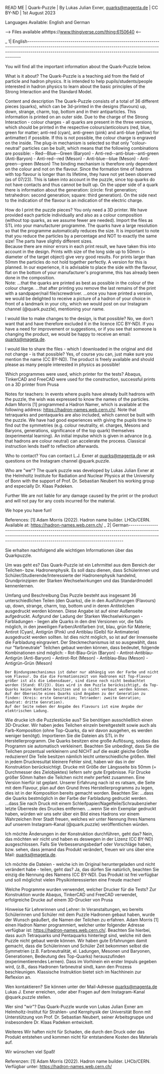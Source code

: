 READ ME | Quark-Puzzle | By Lukas Julian Exner, quarks@magenta.de | CC BY-ND | 1st August 2023


Languages Available: English and German

 --> Files available athttps://www.thingiverse.com/thing:6150640 <--

_
1| English---------------------------------------------------------------------------------------------------------------------------------------------------------------------------------------------------------------------------------------

You will find all the important information about the Quark-Puzzle below.

What is it about?
	The Quark-Puzzle is a teaching aid from the field of particle and hadron physics. It is intended to help pupils/students/people interested in hadron physics to learn about the basic principles of the Strong Interaction and the Standard Model.

Content and description
	The Quark-Puzzle consists of a total of 36 different pieces (quarks), which can be 3d-printed in the designs (flavours) up, down, strange, charm, top, bottom and in their antiparticles. This information is printed on an outer side.
	Due to the charge of the Strong Interaction - colour charges - all quarks are present in the three versions, which should be printed in the respective colours/anticolours (red, blue, green for matter; anti-red (cyan), anti-green (pink) and anti-blue (yellow) for antimatter) if possible. If this is not possible, the colour charge is engraved on the inside. 
	The plug-in mechanism is selected so that only "colour-neutral" particles can be built, which means that the following combinations are possible:
		- Red--Blue--Green 			(Baryon)
		- Anti-red--anti-blue--anti-green 	(Anti-Baryon)
		- Anti-red--red 			(Meson)
		- Anti-blue--blue 			(Meson)
		- Anti-green--green 			(Meson)
	The binding mechanism is therefore only dependent on the colour and not on the flavour. Since the formation time of hadrons with top flavour is longer than its lifetime, they have not yet been observed (as of 07/23). This is taken into account in the puzzle, since top quarks do not have contacts and thus cannot be built up.
	On the upper side of a quark there is information about the generation: (circle: first generation; tetrahedron: second generation; square: third generation).
	On the side next to the indication of the flavour is an indication of the electric charge.

How do I print the puzzle pieces?
	You only need a 3D printer. We have provided each particle individually and also as a colour composition (without top quarks, as we assume fewer are needed). Import the files as STL into your manufacturer programme. The quarks have a large resolution so that the programme automatically reduces the size.
		It is important to note that you reduce the particles by a percentage and NOT to exactly the same size! The parts have slightly different sizes.		
		Because there are minor errors in each print result, we have taken this into account in the design. Prints with size of the long side up to 50mm (= diameter of the target object) give very good results. For prints larger than 50mm the particles do not hold together perfectly. A version for this is planned.
		In our experience, it is advisable to place the side with the flavour, flat on the bottom of your manufacturer's programme, this has already been done in the composition.  
	Note:
	 	...that the quarks are printed as best as possible in the colour of the colour charge. 
		...that after printing you remove the last remains of the print with a sandpaper/nail file/screwdriver.
		...once you have printed a version, we would be delighted to receive a picture of a hadron of your choice in front of a landmark in your city, which we would post on our Instagram channel (@quark.puzzle), mentioning your name.

I would like to make changes to the design, is that possible?
	No, we don't want that and have therefore excluded it in the licence (CC BY-ND). If you have a need for improvement or suggestions, or if you see that someone is changing the product, we would be happy to receive an email: quarks@mageta.de.

I would like to share the files - which I downloaded in the original and did not change - is that possible?
	Yes, of course you can, just make sure you mention the name (CC BY-ND). The product is freely available and should please as many people interested in physics as possible!

Which programmes were used, which printer for the tests?
	Abaqus, TinkerCAD and FreeCAD were used for the construction,
	successful prints on a 3D printer from Prusa 

Notes for teachers:
	In events where pupils have already built hadrons with the puzzle, the wish was expressed to know the names of the particles. Adam Morris [1] programmed a Hadron Namer, which is available at the following address: https://hadron-names.web.cern.ch/. Note that tetraquarks and pentaquarks are also included, which cannot be built with the puzzle.
	We have had good experiences with giving the pupils time to find out the symmetries (e.g. colour neutrality, el. charges, Mesons and Baryons, generations, significance of the top quark) themselves (experimental learning). An initial impulse which is given in advance (e.g. that hadrons are colour neutral) can accelerate the process. Classical instruction lends itself to reflection afterwards. 

Who to contact?
	You can contact L.J. Exner at quarks@magenta.de or ask questions on the Instagram channel @quark.puzzle.

Who are "we"?
	The quark puzzle was developed by Lukas Julian Exner at the Helmholtz Institute for Radiation and Nuclear Physics at the University of Bonn with the support of Prof. Dr. Sebastian Neubert his working group and especially Dr. Klaas Padeken.

Further
	We are not liable for any damage caused by the print or the product and will not pay for any costs incurred for the material.

We hope you have fun!

References:
	[1] Adam Morris (2022). Hadron name builder. LHCb/CERN. Available at: https://hadron-names.web.cern.ch/
_
2| German---------------------------------------------------------------------------------------------------------------------------------------------------------------------------------------------------------------------------------------
	

Sie erhalten nachfolgend alle wichtigen Informationen über das Quarkpuzzle.

Um was geht es?
	Das Quark-Puzzle ist ein Lehrmittel aus dem Bereich der Teilchen- bzw. Hadronenphysik. Es soll dazu dienen, dass Schülerinnen und Schüler/Studierende/Interessierte der Hadronenphysik handelnd, Grundprinzipien der Starken Wechselwirkungen und das Standardmodell kennenlernen.

Umfang und Beschreibung
	Das Puzzle besteht aus insgesamt 36 unterschiedlichen Teilen (den Quarks), die in den Ausführungen (Flavours) up, down, strange, charm, top, bottom und in deren Antiteilchen ausgedruckt werden können. Diese Angabe ist auf einer Außenseite aufgedruckt.
	Aufgrund der Ladung der Starken Wechselwirkungen - Farbladungen - liegen alle Quarks in den drei Versionen vor, die falls möglich, in den jeweiligen Farben/Antifarben (rot, blau, grün für Materie; Antirot (Cyan), Antigrün (Pink) und Antiblau (Gelb) für Antimaterie) ausgedruckt werden sollten. Ist dies nicht möglich, so ist auf der Innenseite die Farbladung eingraviert. 
	Der Steckmechanismus ist so ausgewählt, dass nur "farbneutrale" Teilchen gebaut werden können, dass bedeutet, folgende Kombinationen sind möglich:
		- Rot-Blau-Grün			(Baryon)
		- Antirot-Antiblau-Antigrün	(Anti-Baryon)
		- Antirot-Rot			(Meson)
		- Antiblau-Blau			(Meson)
		- Antigrün-Grün			(Meson)
	
	Der Bindungsmechanismus ist daher nur abhängig von der Farbe und nicht vom Flavour. Da die die Formationszeit von Hadronen mit Top-Flavour größer ist als die Lebensdauer, sind diese noch nicht beobachtet worden (Stand: 07/23). Dies wird in dem Puzzle berücksichtigt, da Top-Quarks keine Kontakte besitzen und so nicht verbaut werden können.
	Auf der Oberseite eines Quarks sind Angaben zu der Generation zu finden: (Kreis: erste Generation; Tetraeder: zweite Genration; Quadrat: dritte Genration).
	Auf der Seite neben der Angabe des Flavours ist eine Angabe der elektrischen Ladung.

Wie drucke ich die Puzzlestücke aus?
	Sie benötigen ausschließlich einen 3D-Drucker. Wir haben jedes Teilchen einzeln bereitgestellt sowie auch als Farb-Komposition (ohne Top-Quarks, da wir davon ausgehen, es werden weniger benötgt). Importieren Sie die Dateien als STL in Ihr Herstellerprogramm. Die Quarks besitzen eine große Auflösung, sodass das Programm sie automatisch verkleinert.
		Beachten Sie unbedingt, dass Sie die Teilchen prozentual verkleinern und NICHT auf die exakt gleiche Größe reduzieren! Die Teile besitzen nämlich leicht unterschiedliche größen.
		Weil in jedem Druckresultat kleinere Fehler sind, haben wir das in der Konstruktion berücksichtigt. Drucke mit Größe der Längsseite bis 50mm (= Durchmesser des Zielobjektes) liefern sehr gute Ergebnisse. Für Drucke größer 50mm halten die Teilchen nicht mehr perfekt zusammen. Eine Version hierfür ist geplant.
		Unserer Erfahrung nach ist es ratsam, die Seite mit dem Flavour, plan auf den Grund Ihres Herstellerprogramms zu legen, dies ist in der Komposition bereits gemacht worden. 
	Beachten Sie:
	 	...dass die Quarks bestmöglich in der Farbe der Farbladung gedruckt werden. 
		...dass Sie nach Druck mit einem Schleifpapier/Nagelfeile/Schraubenzieher letzte Überreste des Druckes entfernen.
		...wenn Sie ein Exemplar gedruckt haben, würden wir uns sehr über ein Bild eines Hadrons vor einem Wahrzeichen Ihrer Stadt freuen, welches wir unter Nennung Ihres Namens auf unserem Instagram-Kanal (@quark.puzzle) veröffentlichen würden.

Ich möchte Änderungen in der Konstruktion durchführen, geht das?
	Nein, das möchten wir nicht und haben es deswegen in der Lizenz (CC BY-ND) ausgeschlossen. Falls Sie Verbesserungsbedarf oder Vorschläge haben, bzw. sehen, dass jemand das Produkt verändert, freuen wir uns über eine Mail: quarks@mageta.de.

Ich möchte die Dateien - welche ich im Original heruntergeladen und nicht verändert habe - teilen, geht das?
	Ja, das dürfen Sie natürlich, beachten Sie einzig die Nennung des Namens (CC BY-ND). Das Produkt ist frei verfügbar und soll möglichst vielen Physikinteressierten eine Freude machen!

Welche Programme wurden verwendet, welcher Drucker für die Tests?
	Zur Konstruktion wurde Abaqus, TinkerCAD und FreeCAD verwendet,
	erfolgreiche Drucke auf einem 3D-Drucker von Prusa 

Hinweise für Lehrerinnen und Lehrer:
	In Veranstaltungen, wo bereits Schülerinnen und Schüler mit dem Puzzle Hadronen gebaut haben, wurde der Wunsch geäußert, die Namen der Teilchen zu erfahren. Adam Morris [1] einen Hadron Namer programmiert, welcher unter folgender Adresse verfügbar ist: https://hadron-names.web.cern.ch/. Beachten Sie hierbei, dass auch Tetraquarks und Pentaquarks hinterlegt sind, welche mit dem Puzzle nicht gebaut werde können.
	Wir haben gute Erfahrungen damit gemacht, dass die Schülerinnen und Schüler Zeit bekommen selbst die Symmetrien (z.B. Farbneutralität, el. Ladungen, Mesonen und Baryonen, Generationen, Bedeutung des Top-Quarks) herauszufinden (experimentierendes Lernen). Dass im Vorhinein ein erster Impuls gegeben wird, (z.B., dass Hadronen farbneutral sind), kann den Prozess beschleunigen. Klassische Instruktion bietet sich im Nachhinein zur Reflexion an. 

Wen kontaktieren?
	Sie können unter der Mail-Adresse quarks@magenta.de Lukas J. Exner erreichen, oder aber Fragen auf dem Instagram-Kanal @quark.puzzle stellen.

Wer sind "wir"?
	Das Quark-Puzzle wurde von Lukas Julian Exner am Helmholtz-Institut für Strahlen- und Kernphysik der Universität Bonn mit Unterstützung von Prof. Dr. Sebastian Neubert, seiner Arbeitsgruppe und insbesondere Dr. Klaas Padeken entwickelt.

Weiteres
	Wir haften nicht für Schaden, die durch den Druck oder das Produkt entstehen und kommen nicht für entstandene Kosten des Materials auf.

Wir wünschen viel Spaß!

Referenzen: 
	[1] Adam Morris (2022). Hadron name builder. LHCb/CERN. Verfügbar unter: https://hadron-names.web.cern.ch/



